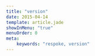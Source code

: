 ```yaml
---
title: "version"
date: 2015-04-14
template: article.jade
showInMenu: "true"
menuOrder: 0
meta:
    keywords: "respoke, version"
---
```


<!-- This page will link to the anchor on the respoke object page for the version property -->
